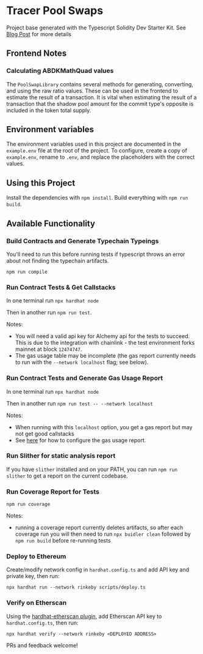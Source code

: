 # Tracer Pool Swaps

Project base generated with the Typescript Solidity Dev Starter Kit. See [Blog Post](https://medium.com/@rahulsethuram/the-new-solidity-dev-stack-buidler-ethers-waffle-typescript-tutorial-f07917de48ae) for more details
## Frontend Notes
### Calculating ABDKMathQuad values
The `PoolSwapLibrary` contains several methods for generating, converting, and using the raw ratio values. These can be used in the frontend to estimate the result of a transaction. It is vital when estimating the result of a transaction that the shadow pool amount for the commit type's opposite is included in the token total supply.

## Environment variables
The environment variables used in this project are documented in the `example.env` file at the root of the project. To configure, create a copy of `example.env`, rename to `.env`, and replace the placeholders with the correct values. 

## Using this Project

Install the dependencies with `npm install`. 
Build everything with `npm run build`. 

## Available Functionality

### Build Contracts and Generate Typechain Typeings
You'll need to run this before running tests if typescript throws an error about not finding the typechain artifacts.

`npm run compile`

### Run Contract Tests & Get Callstacks

In one terminal run `npx hardhat node`

Then in another run `npm run test`. 

Notes:
- You will need a valid api key for Alchemy api for the tests to succeed. This is due to the integration with chainlink - the test environment forks mainnet at block `12474747`.
- The gas usage table may be incomplete (the gas report currently needs to run with the `--network localhost` flag; see below).

### Run Contract Tests and Generate Gas Usage Report

In one terminal run `npx hardhat node`

Then in another run `npm run test -- --network localhost`

Notes:

- When running with this `localhost` option, you get a gas report but may not get good callstacks
- See [here](https://github.com/cgewecke/eth-gas-reporter#installation-and-config) for how to configure the gas usage report.

### Run Slither for static analysis report
If you have `slither` installed and on your PATH, you can run `npm run slither` to get a report on the current codebase.

### Run Coverage Report for Tests

`npm run coverage`

Notes:

- running a coverage report currently deletes artifacts, so after each coverage run you will then need to run `npx buidler clean` followed by `npm run build` before re-running tests

### Deploy to Ethereum

Create/modify network config in `hardhat.config.ts` and add API key and private key, then run:

`npx hardhat run --network rinkeby scripts/deploy.ts`

### Verify on Etherscan

Using the [hardhat-etherscan plugin](https://hardhat.org/plugins/nomiclabs-hardhat-etherscan.html), add Etherscan API key to `hardhat.config.ts`, then run:

`npx hardhat verify --network rinkeby <DEPLOYED ADDRESS>`

PRs and feedback welcome!
